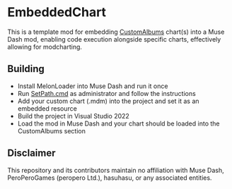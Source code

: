 # EmbeddedChart

This is a template mod for embedding [CustomAlbums](https://github.com/MDMods/CustomAlbums) chart(s) into a Muse Dash mod, enabling code execution alongside specific charts, effectively allowing for modcharting.

## Building

- Install MelonLoader into Muse Dash and run it once
- Run [SetPath.cmd](https://github.com/MDMods/CustomAlbums/blob/master/SetPath.cmd) as administrator and follow the instructions
- Add your custom chart (.mdm) into the project and set it as an embedded resource
- Build the project in Visual Studio 2022
- Load the mod in Muse Dash and your chart should be loaded into the CustomAlbums section

## Disclaimer

This repository and its contributors maintain no affiliation with Muse Dash, PeroPeroGames (peropero Ltd.), hasuhasu, or any associated entities.
